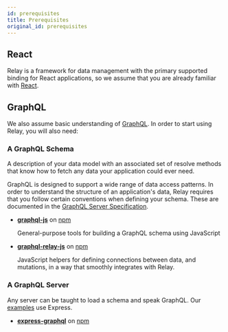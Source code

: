 ```yaml
---
id: prerequisites
title: Prerequisites
original_id: prerequisites
---
```

## React

Relay is a framework for data management with the primary supported binding for React applications, so we assume that you are already familiar with [React](https://reactjs.org/).

## GraphQL

We also assume basic understanding of [GraphQL](http://graphql.org/learn/). In order to start using Relay, you will also need:

### A GraphQL Schema

A description of your data model with an associated set of resolve methods that know how to fetch any data your application could ever need.

GraphQL is designed to support a wide range of data access patterns. In order to understand the structure of an application's data, Relay requires that you follow certain conventions when defining your schema. These are documented in the [GraphQL Server Specification](./graphql-server-specification).

-   **[graphql-js](https://github.com/graphql/graphql-js)** on [npm](https://www.npmjs.com/package/graphql)

    General-purpose tools for building a GraphQL schema using JavaScript

-   **[graphql-relay-js](https://github.com/graphql/graphql-relay-js)** on [npm](https://www.npmjs.com/package/graphql-relay)

    JavaScript helpers for defining connections between data, and mutations, in a way that smoothly integrates with Relay.

### A GraphQL Server

Any server can be taught to load a schema and speak GraphQL. Our [examples](https://github.com/relayjs/relay-examples) use Express.

-   **[express-graphql](https://github.com/graphql/express-graphql)** on [npm](https://www.npmjs.com/package/express-graphql)
